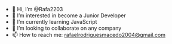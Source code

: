 - 👋 Hi, I’m @Rafa2203
- 👀 I’m interested in become a Junior Developer
- 🌱 I’m currently learning JavaScript
- 💞️ I’m looking to collaborate on any company
- 📫 How to reach me: rafaelrodriguesmacedo2004@gmail.com

<!---
Rafa2203/Rafa2203 is a ✨ special ✨ repository because its `README.md` (this file) appears on your GitHub profile.
You can click the Preview link to take a look at your changes.
--->
